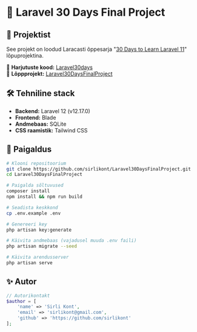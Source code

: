 # 🚀 Laravel 30 Days Final Project

## 📌 Projektist

See projekt on loodud Laracasti õppesarja "[30 Days to Learn Laravel 11](https://laracasts.com/series/30-days-to-learn-laravel-11)" lõpuprojektina.

🔗 **Harjutuste kood:** [Laravel30days](https://github.com/sirlikont/Laravel30days)  
🔗 **Lõppprojekt:** [Laravel30DaysFinalProject](https://github.com/sirlikont/Laravel30DaysFinalProject)


## 🛠️ Tehniline stack

- **Backend:** Laravel 12 (v12.17.0)
- **Frontend:** Blade
- **Andmebaas:** SQLite
- **CSS raamistik:** Tailwind CSS


## 🚀 Paigaldus

```bash
# Klooni repositoorium
git clone https://github.com/sirlikont/Laravel30DaysFinalProject.git
cd Laravel30DaysFinalProject

# Paigalda sõltuvused
composer install
npm install && npm run build

# Seadista keskkond
cp .env.example .env

# Genereeri key
php artisan key:generate

# Käivita andmebaas (vajadusel muuda .env faili)
php artisan migrate --seed

# Käivita arendusserver
php artisan serve
```

## ✨ Autor

```php
// Autorikontakt
$author = [
    'name' => 'Sirli Kont',
    'email' => 'sirlikont@gmail.com',
    'github' => 'https://github.com/sirlikont'
];
```
